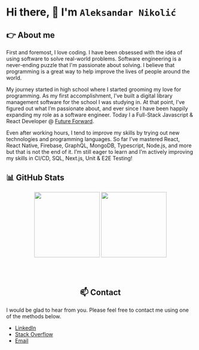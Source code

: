 # Hi there, 👋 I'm `Aleksandar Nikolić`

## :point_right: About me

First and foremost, I love coding. I have been obsessed with the idea of using software to solve real-world problems. Software engineering is a never-ending puzzle that I'm passionate about solving. I believe that programming is a great way to help improve the lives of people around the world.

My journey started in high school where I started grooming my love for programming. As my first accomplishment, I’ve built a digital library management software for the school I was studying in. At that point, I’ve figured out what I’m passionate about, and ever since I have been happily expanding my role as a software engineer. Today I a Full-Stack Javascript & React Developer @ [Future Forward](https://futureforward.nl/).

Even after working hours, I tend to improve my skills by trying out new technologies and programming languages. So far I’ve mastered React, React Native, Firebase, GraphQL, MongoDB, Typescript, Node.js, and more but that is not the end of it. I’m still eager to learn and I’m actively improving my skills in CI/CD, SQL, Next.js, Unit & E2E Testing!

## :bar_chart: GitHub Stats

<!--
[![trophy](https://github-profile-trophy.vercel.app/?username=kubanac95)](https://github.com/ryo-ma/github-profile-trophy)
[![Top Langs](https://github-readme-stats.vercel.app/api/top-langs/?username=anuraghazra&layout=compact)](https://github.com/anuraghazra/github-readme-stats)
-->

<div align="center">

  <img height="175px" src="https://github-readme-stats.vercel.app/api?username=kubanac95&show_icons=true&theme=tokyonight&include_all_commits=true&count_private=true&border_radius=0&hide_border=true"/>

  <img style="margin-bottom: 50px;" height="175px" src="https://github-readme-stats.vercel.app/api/top-langs/?username=kubanac95&layout=compact&langs_count=9&border_radius=0&hide_border=true&theme=tokyonight&card_width=319"/>

<div>

## :mailbox: Contact
  
<div align='left'>

  I would be glad to hear from you. Please feel free to contact me using one of the methods below.

  - [LinkedIn](https://www.linkedin.com/in/a-nikolic/)
  - [Stack Overflow](https://stackoverflow.com/users/7784769/aleksandar-nikolic)
  - [Email](mailto:aleksandar.nikolic.01@outlook.com)

<div>

<!--
**kubanac95/kubanac95** is a ✨ _special_ ✨ repository because its `README.md` (this file) appears on your GitHub profile.

Here are some ideas to get you started:

- 🔭 I’m currently working on ...
- 🌱 I’m currently learning ...
- 👯 I’m looking to collaborate on ...
- 🤔 I’m looking for help with ...
- 💬 Ask me about ...
- 📫 How to reach me: ...
- 😄 Pronouns: ...
- ⚡ Fun fact: ...
-->
